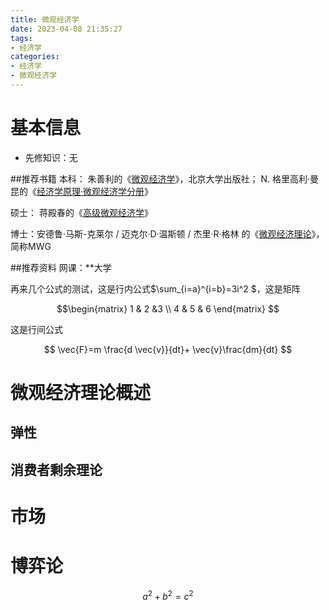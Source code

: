 ```yaml
---
title: 微观经济学
date: 2023-04-08 21:35:27
tags:
- 经济学
categories:
- 经济学
- 微观经济学
---
```

# 基本信息

- 先修知识：无

##推荐书籍
本科：
朱善利的《[微观经济学](https://www.pup.cn/bookDetail?name=%25E5%25BE%25AE%25E8%25A7%2582%25E7%25BB%258F%25E6%25B5%258E%25E5%25AD%25A6%28%25E7%25AC%25AC2%25E7%2589%2588%29&id=559fdaec186011e9805800163e0a6607&0.8921016508524792)》，北京大学出版社；
N. 格里高利·曼昆的《[经济学原理·微观经济学分册](https://book.douban.com/subject/35005103/)》

硕士：
蒋殿春的《[高级微观经济学](https://www.pup.cn/bookDetail?name=%25E9%25AB%2598%25E7%25BA%25A7%25E5%25BE%25AE%25E8%25A7%2582%25E7%25BB%258F%25E6%25B5%258E%25E5%25AD%25A6%28%25E7%25AC%25AC%25E4%25BA%258C%25E7%2589%2588%29&id=d3c15577185f11e9805800163e0a6607&0.7354685436621149)》

博士：安德鲁·马斯-克莱尔 / 迈克尔·D·温斯顿 / 杰里·R·格林 的《[微观经济理论](https://book.douban.com/subject/26271762/)》，简称MWG

##推荐资料
网课：**大学

再来几个公式的测试，这是行内公式$\sum_{i=a}^{i=b}=3i^2 $，这是矩阵

$$\begin{matrix}
1 & 2 &3 \\ 
4 & 5 & 6
\end{matrix} $$

这是行间公式

$$
\vec{F}=m \frac{d \vec{v}}{dt}+ \vec{v}\frac{dm}{dt}
$$

# 微观经济理论概述
## 弹性
## 消费者剩余理论
# 市场
# 博弈论

$$
a^2+b^2=c^2
$$

